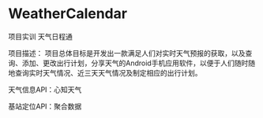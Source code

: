 # WeatherCalendar
项目实训 天气日程通

项目描述：
    项目总体目标是开发出一款满足人们对实时天气预报的获取，以及查询、添加、更改出行计划，分享天气的Android手机应用软件，以便于人们随时随地查询实时天气情况、近三天天气情况及制定相应的出行计划。

天气信息API：心知天气

基站定位API：聚合数据
